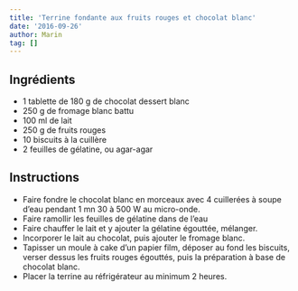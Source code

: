 ```yaml
---
title: 'Terrine fondante aux fruits rouges et chocolat blanc'
date: '2016-09-26'
author: Marin
tag: []
---
```

## Ingrédients
- 1 tablette de 180 g de chocolat dessert blanc
- 250 g de fromage blanc battu
- 100 ml de lait
- 250 g de fruits rouges
- 10 biscuits à la cuillère
- 2 feuilles de gélatine, ou agar-agar

## Instructions
- Faire fondre le chocolat blanc en morceaux avec 4 cuillerées à soupe d’eau pendant 1 mn 30 à 500 W au micro-onde.
- Faire ramollir les feuilles de gélatine dans de l’eau
- Faire chauffer le lait et y ajouter la gélatine égouttée, mélanger.
- Incorporer le lait au chocolat, puis ajouter le fromage blanc.
- Tapisser un moule à cake d’un papier film, déposer au fond les biscuits, verser dessus les fruits rouges égouttés, puis la préparation à base de chocolat blanc.
- Placer la terrine au réfrigérateur au minimum 2 heures.

